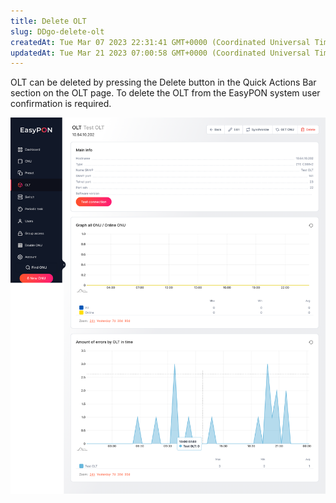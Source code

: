 ```yaml
---
title: Delete OLT
slug: DDgo-delete-olt
createdAt: Tue Mar 07 2023 22:31:41 GMT+0000 (Coordinated Universal Time)
updatedAt: Tue Mar 21 2023 07:00:58 GMT+0000 (Coordinated Universal Time)
---
```


OLT can be deleted by pressing the Delete button in the Quick Actions Bar section on the OLT page. To delete the OLT from the EasyPON system user confirmation is required.

![OLT page](.gitbook/assets/UVSiAKo32h60hogplfM0X_image.png)

